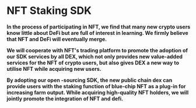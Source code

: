 # NFT Staking SDK

&#x20;   **In the process of participating in NFT, we find that many new crypto users know little about DeFi but are full of interest in learning. We firmly believe that NFT and DeFi will eventually merge.**

&#x20; **We will cooperate with NFT's trading platform to promote the adoption of our SDK services by all DEX, which not only provides new value-added services for the NFT of crypto users, but also gives DEX a new way to utilise NFT while acquiring new users.**

&#x20; **By adopting our open -sourcing SDK, the new public chain dex can provide users with the staking function of blue-chip NFT as a plug-in for increasing farm output. While acquiring high-quality NFT holders, we will jointly promote the integration of NFT and defi.**
